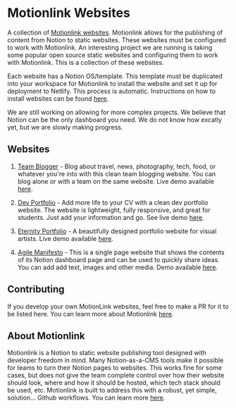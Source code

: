 # Motionlink Websites

A collection of [Motionlink websites](https://motionlink.lytowl.com/docs/Installing%20websites). Motionlink allows for the publishing of content from Notion to static websites. These websites must be configured to work with Motionlink. An interesting project we are running is taking some popular open source static websites and configuring them to work with Motionlink. This is a collection of these websites.

Each website has a Notion OS/template. This template must be duplicated into your workspace for Motionlink to install the website and set it up for deployment to Netlify. This process is automatic. Instructions on how to install websites can be found [here](https://motionlink.lytowl.com/docs/Installing%20websites).

We are still working on allowing for more complex projects. We believe that Notion can be the only dashboard you need. We do not know how excatly yet, but we are slowly making progress.

## Websites

1. [Team Blogger](https://github.com/oreal-solutions/team-blogger-template) - Blog about travel, news, photography, tech, food, or whatever you're into with this clean team blogging website. You can blog alone or with a team on the same website. Live demo available [here](https://team-blogger-template.netlify.app).

2. [Dev Portfolio](https://github.com/bats64mgutsi/dev-portfolio-template) - Add more life to your CV with a clean dev portfolio website. The website is lightweight, fully responsive, and great for students. Just add your information and go. See live demo [here](https://dev-portfolio-template-motionlink.netlify.app).

3. [Eternity Portfolio](https://github.com/oreal-solutions/eternity-template) - A beautifully designed portfolio website for visual artists. Live demo available [here](https://eternity-template.netlify.app).

4. [Agile Manifesto](https://github.com/oreal-solutions/agile-manifesto-template) - This is a single page website that shows the contents of its Notion dashboard page and can be used to quickly share ideas. You can add add text, images and other media. Demo available [here](https://agile-manifesto-template.netlify.app).

## Contributing

If you develop your own MotionLink websites, feel free to make a PR for it to be listed here. You can learn more about Motionlink [here](https://motionlink.lytowl.com/docs/How%20it%20works).

## About Motionlink

Motionlink is a Notion to static website publishing tool designed with developer freedom in mind. Many Notion-as-a-CMS tools make it possible for teams to turn their Notion pages to websites. This works fine for some cases, but does not give the team complete control over how their website should look, where and how it should be hosted, which tech stack should be used, etc. Motionlink is built to address this with a robust, yet simple, solution... Github workflows. You can learn more [here](https://motionlink.lytowl.com).



